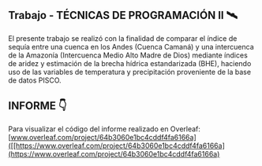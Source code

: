 ## Trabajo - TÉCNICAS DE PROGRAMACIÓN II 🛰️
El presente trabajo se realizó con la finalidad de comparar el índice de sequía entre una cuenca en los Andes (Cuenca Camaná) y una intercuenca de la Amazonía (Intercuenca Medio Alto Madre de Dios) 
mediante índices de aridez y estimación de la brecha hídrica estandarizada (BHE), haciendo uso de las variables de temperatura y precipitación proveniente de la base de datos PISCO.

## INFORME 👇
Para visualizar el código del informe realizado en Overleaf:[www.overleaf.com/project/64b3060e1bc4cddf4fa6166a]([[https://www.overleaf.com/project/64b3060e1bc4cddf4fa6166a](https://www.overleaf.com/project/64b3060e1bc4cddf4fa6166a)
